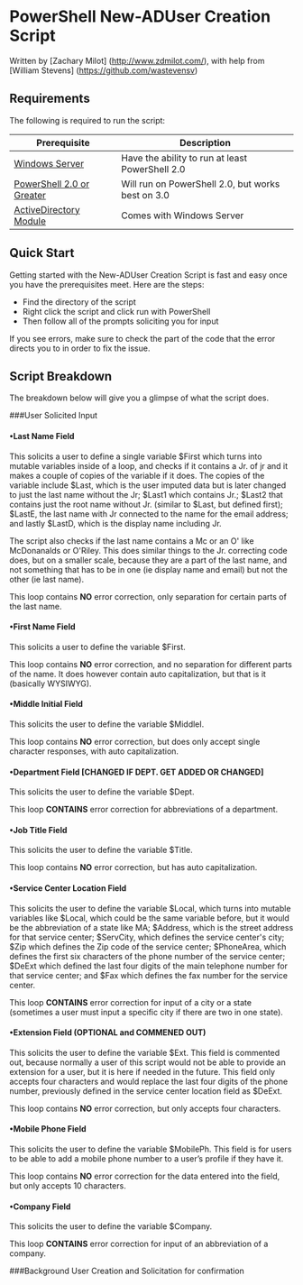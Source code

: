PowerShell New-ADUser Creation Script
=========

Written by [Zachary Milot] (http://www.zdmilot.com/), with help from [William Stevens] (https://github.com/wastevensv) 

Requirements
------------

The following is required to run the script:

|               Prerequisite                                                                                                                         |               Description                         |
|----------------------------------------------------------------------------------------------------------------------------------------------------|---------------------------------------------------|
|[Windows Server](http://www.microsoft.com/en-us/server-cloud/products/windows-server-2012-r2/)                                                      | Have the ability to run at least PowerShell 2.0   |
|[PowerShell 2.0 or Greater](https://www.microsoft.com/en-us/download/details.aspx?id=40855)                                                         | Will run on PowerShell 2.0, but works best on 3.0 |
|[ActiveDirectory Module](http://blogs.msdn.com/b/rkramesh/archive/2012/01/17/how-to-add-active-directory-module-in-powershell-in-windows-7.aspx)    | Comes with Windows Server                         |

Quick Start
-----------

Getting started with the New-ADUser Creation Script is fast and easy once you
have the prerequisites meet. Here are the steps:

* Find the directory of the script
* Right click the script and click run with PowerShell
* Then follow all of the prompts soliciting you for input

If you see errors, make sure to check the part of the code that the error directs you to in order to fix the issue.

Script Breakdown
--------------------

The breakdown below will give you a glimpse of what the script does.

###User Solicited Input

#### &#8226;Last Name Field

This solicits a user to define a single variable $First which turns into mutable variables inside of a loop, and checks if it contains a
Jr. of jr and it makes a couple of copies of the variable if it does. The copies of the variable
include $Last, which is the user imputed data but is later changed to just the last name without the
Jr; $Last1 which contains Jr.; $Last2 that contains just the root name without Jr. (similar to $Last, but defined first);
$LastE, the last name with Jr connected to the name for the email address; and lastly $LastD, which is the display name
including Jr.

The script also checks if the last name contains a Mc or an O' like McDonanalds or O'Riley. This does similar things to
the Jr. correcting code does, but on a smaller scale, because they are a part of the last name, and not something that has
to be in one (ie display name and email) but not the other (ie last name).

This loop contains <b>NO</b> error correction, only separation for certain parts of the last name.

#### &#8226;First Name Field

This solicits a user to define the variable $First.

This loop contains <b>NO</b> error correction, and no separation for different parts of the name.
It does however contain auto capitalization, but that is it (basically WYSIWYG).

#### &#8226;Middle Initial Field

This solicits the user to define the variable $MiddleI.

This loop contains <b>NO</b> error correction, but does only accept single character responses, with auto capitalization.

#### &#8226;Department Field [CHANGED IF DEPT. GET ADDED OR CHANGED]

This solicits the user to define the variable $Dept.

This loop <b>CONTAINS</b> error correction for abbreviations of a department.

#### &#8226;Job Title Field

This solicits the user to define the variable $Title.

This loop contains <b>NO</b> error correction, but has auto capitalization.

#### &#8226;Service Center Location Field

This solicits the user to define the variable $Local, which turns into mutable variables like $Local, which could be the same
variable before, but it would be the abbreviation of a state like MA; $Address, which is the street address for that service center;
$ServCity, which defines the service center's city; $Zip which defines the Zip code of the service center; $PhoneArea, which defines
the first six characters of the phone number of the service center; $DeExt which defined the last four digits of the main telephone
number for that service center; and $Fax which defines the fax number for the service center.

This loop <b>CONTAINS</b> error correction for input of a city or a state (sometimes a user must input a specific city if there are two in one state).

#### &#8226;Extension Field (OPTIONAL and COMMENED OUT)
 
This solicits the user to define the variable $Ext. This field is commented out, because normally a user of this script would not be
able to provide an extension for a user, but it is here if needed in the future. This field only accepts four characters and would
replace the last four digits of the phone number, previously defined in the service center location field as $DeExt.

This loop contains <b>NO</b> error correction, but only accepts four characters.

#### &#8226;Mobile Phone Field

This solicits the user to define the variable $MobilePh. This field is for users to be able to add a mobile phone number to a user’s profile if they have it.

This loop contains <b>NO</b> error correction for the data entered into the field, but only accepts 10 characters.

#### &#8226;Company Field

This solicits the user to define the variable $Company.

This loop <b>CONTAINS</b> error correction for input of an abbreviation of a company.

###Background User Creation and Solicitation for confirmation
